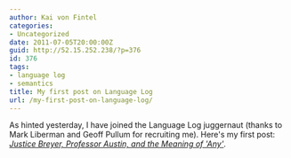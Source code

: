 ```yaml
---
author: Kai von Fintel
categories:
- Uncategorized
date: 2011-07-05T20:00:00Z
guid: http://52.15.252.238/?p=376
id: 376
tags:
- language log
- semantics
title: My first post on Language Log
url: /my-first-post-on-language-log/
---
```


As hinted yesterday, I have joined the Language Log juggernaut (thanks to Mark Liberman and Geoff Pullum for recruiting me). Here's my first post: [*Justice Breyer, Professor Austin, and the Meaning of 'Any'*](http://languagelog.ldc.upenn.edu/nll/?p=3248).

